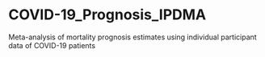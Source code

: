 # COVID-19_Prognosis_IPDMA
Meta-analysis of mortality prognosis estimates using individual participant data of COVID-19 patients
